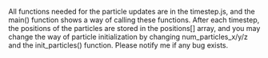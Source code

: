 All functions needed for the particle updates are in the timestep.js, and the main() function shows a way of calling these functions. After each timestep, the positions of the particles are stored in the positions[] array, and you may change the way of particle initialization by changing num_particles_x/y/z and the init_particles() function.
Please notify me if any bug exists.